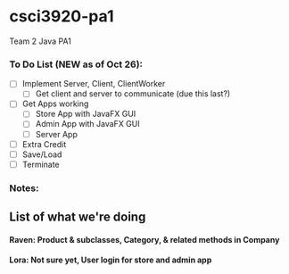 # csci3920-pa1
Team 2 Java PA1

### To Do List (NEW as of Oct 26):
- [ ] Implement Server, Client, ClientWorker
  - [ ] Get client and server to communicate (due this last?)
- [ ] Get Apps working
  - [ ] Store App with JavaFX GUI 
  - [ ] Admin App with JavaFX GUI
  - [ ] Server App
- [ ] Extra Credit
- [ ] Save/Load
- [ ] Terminate

### Notes:

## List of what we're doing
#### Raven: Product & subclasses, Category, & related methods in Company
#### Lora: Not sure yet, User login for store and admin app 


